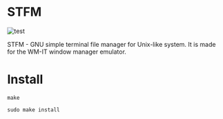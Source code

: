 # STFM

![test](https://github.com/user-attachments/assets/f8bfeeae-5cdb-4e4f-9052-8900c8e79278)

STFM - GNU simple terminal file manager for Unix-like system. It is made for the WM-IT window manager emulator.

# Install

`make`

`sudo make install`
